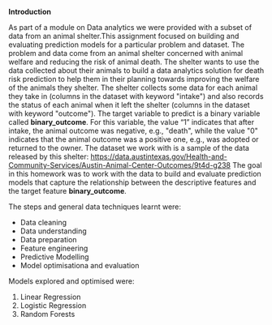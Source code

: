 **Introduction**

As part of a module on Data analytics we were provided with a subset of data from an animal shelter.This assignment focused on building and evaluating prediction models for a particular problem and dataset.
The problem and data come from an animal shelter concerned with animal welfare and reducing the risk of animal death. The shelter wants to use the data collected about their animals to build a data analytics solution for death risk prediction to help them in their planning towards improving the welfare of the animals they shelter. The shelter collects some data for each animal they take in (columns in the dataset with keyword "intake") and also records the status of each animal when it left the shelter (columns in the dataset with keyword "outcome").
The target variable to predict is a binary variable called **binary_outcome**. For this variable, the value “1” indicates that after intake, the animal outcome was negative, e.g., "death", while the value "0" indicates that the animal outcome was a positive one, e.g., was adopted or returned to the owner.
The dataset we work with is a sample of the data released by this shelter:
https://data.austintexas.gov/Health-and-Community-Services/Austin-Animal-Center-Outcomes/9t4d-g238
The goal in this homework was to work with the data to build and evaluate prediction models that capture the relationship between the descriptive features and the target feature **binary_outcome**.

The steps and general data techniques learnt were:
- Data cleaning
- Data understanding
- Data preparation
- Feature engineering
- Predictive Modelling
- Model optimisationa and evaluation

Models explored and optimised were:
1. Linear Regression
2. Logistic Regression
3. Random Forests
